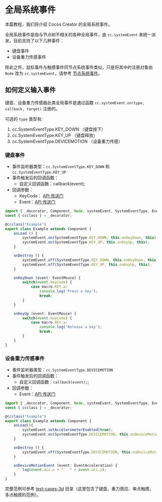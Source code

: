 # 全局系统事件

本篇教程，我们将介绍 Cocos Creator 的全局系统事件。

全局系统事件是指与节点树不相关的各种全局事件，由 `cc.systemEvent` 来统一派发，目前支持了以下几种事件：

- 键盘事件
- 设备重力传感事件

除此之外，鼠标事件与触摸事件同节点系统事件类似，只是将其中的注册对象由 `Node` 改为 `cc.systemEvent`，请参考 [节点系统事件](event-builtin.md)。

## 如何定义输入事件

键盘、设备重力传感器此类全局事件是通过函数 `cc.systemEvent.on(type, callback, target)` 注册的。

可选的 `type` 类型有:

1. cc.SystemEventType.KEY_DOWN （键盘按下）
2. cc.SystemEventType.KEY_UP （键盘释放）
3. cc.SystemEventType.DEVICEMOTION （设备重力传感）

### 键盘事件

- 事件监听器类型：`cc.SystemEventType.KEY_DOWN` 和 `cc.SystemEventType.KEY_UP`
- 事件触发后的回调函数：
    - 自定义回调函数：callback(event);
- 回调参数：
    - KeyCode： [API 传送门](https://docs.cocos.com/creator3d/api/zh/classes/event.eventkeyboard-1.html)
    - Event：[API 传送门](https://docs.cocos.com/creator3d/api/zh/classes/event.event-1.html)

```ts
import { _decorator, Component, Node, systemEvent, SystemEventType, EventMouse, macro } from "cc";
const { ccclass } = _decorator;

@ccclass("Example")
export class Example extends Component {
    onLoad () {
        systemEvent.on(SystemEventType.KEY_DOWN, this.onKeyDown, this);
        systemEvent.on(SystemEventType.KEY_UP, this.onKeyUp, this);
    }

    onDestroy () {
        systemEvent.off(SystemEventType.KEY_DOWN, this.onKeyDown, this);
        systemEvent.off(SystemEventType.KEY_UP, this.onKeyUp, this);
    }

    onKeyDown (event: EventMouse) {
        switch(event.keyCode) {
            case macro.KEY.a:
                console.log('Press a key');
                break;
        }
    }

    onKeyUp (event: EventMouse) {
        switch(event.keyCode) {
            case macro.KEY.a:
                console.log('Release a key');
                break;
        }
    }
}
```

### 设备重力传感事件

- 事件监听器类型：`cc.SystemEventType.DEVICEMOTION`
- 事件触发后的回调函数：
    - 自定义回调函数：`callback(event);`;
- 回调参数：
    - Event：[API 传送门](https://docs.cocos.com/creator3d/api/zh/classes/event.event-1.html)

```ts
import { _decorator, Component, Node, systemEvent, SystemEventType, EventMouse, macro, log } from "cc";
const { ccclass } = _decorator;

@ccclass("Example")
export class Example extends Component {
    onLoad(){
        systemEvent.setAccelerometerEnabled(true);
        systemEvent.on(SystemEventType.DEVICEMOTION, this.onDeviceMotionEvent, this);
    }

    onDestroy () {
        systemEvent.off(SystemEventType.DEVICEMOTION, this.onDeviceMotionEvent, this);
    }

    onDeviceMotionEvent (event: EventAcceleration) {
        log(event.acc.x + "   " + event.acc.y);
    }
}
```

完整范例可参考 [test-cases-3d](https://github.com/cocos-creator/test-cases-3d/tree/master/assets/cases/event) 目录（这里包含了键盘、重力感应、单点触摸、多点触摸的范例）。

